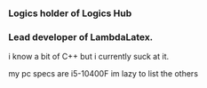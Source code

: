 ### Logics holder of Logics Hub
### Lead developer of LambdaLatex.
i know a bit of C++ but i currently suck at it.

my pc specs are
i5-10400F
im lazy to list the others
